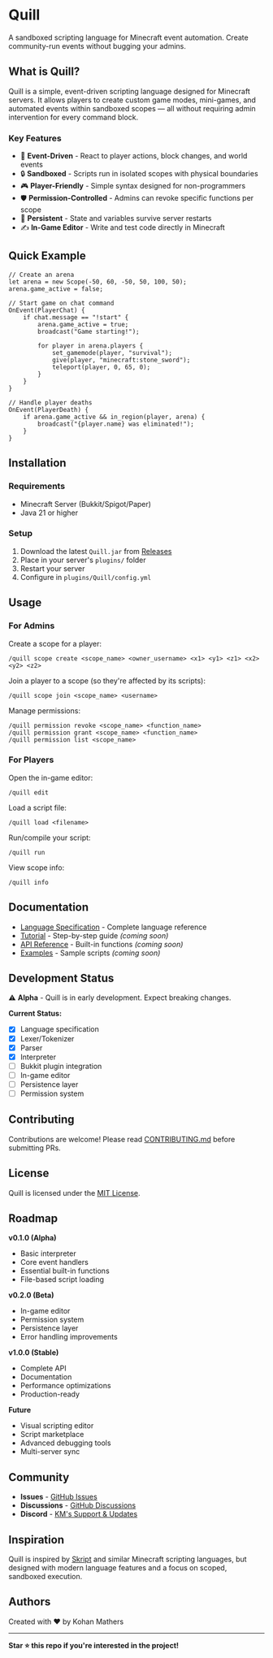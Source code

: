 # Quill

A sandboxed scripting language for Minecraft event automation. Create community-run events without bugging your admins.

## What is Quill?

Quill is a simple, event-driven scripting language designed for Minecraft servers. It allows players to create custom game modes, mini-games, and automated events within sandboxed scopes — all without requiring admin intervention for every command block.

### Key Features

- 🎯 **Event-Driven** - React to player actions, block changes, and world events
- 🔒 **Sandboxed** - Scripts run in isolated scopes with physical boundaries
- 🎮 **Player-Friendly** - Simple syntax designed for non-programmers
- 🛡️ **Permission-Controlled** - Admins can revoke specific functions per scope
- 💾 **Persistent** - State and variables survive server restarts
- ✍️ **In-Game Editor** - Write and test code directly in Minecraft

## Quick Example

```
// Create an arena
let arena = new Scope(-50, 60, -50, 50, 100, 50);
arena.game_active = false;

// Start game on chat command
OnEvent(PlayerChat) {
    if chat.message == "!start" {
        arena.game_active = true;
        broadcast("Game starting!");
        
        for player in arena.players {
            set_gamemode(player, "survival");
            give(player, "minecraft:stone_sword");
            teleport(player, 0, 65, 0);
        }
    }
}

// Handle player deaths
OnEvent(PlayerDeath) {
    if arena.game_active && in_region(player, arena) {
        broadcast("{player.name} was eliminated!");
    }
}
```

## Installation

### Requirements
- Minecraft Server (Bukkit/Spigot/Paper)
- Java 21 or higher

### Setup
1. Download the latest `Quill.jar` from [Releases](https://github.com/kohanmathers/quill/releases)
2. Place in your server's `plugins/` folder
3. Restart your server
4. Configure in `plugins/Quill/config.yml`

## Usage

### For Admins

Create a scope for a player:
```
/quill scope create <scope_name> <owner_username> <x1> <y1> <z1> <x2> <y2> <z2>
```

Join a player to a scope (so they're affected by its scripts):
```
/quill scope join <scope_name> <username>
```

Manage permissions:
```
/quill permission revoke <scope_name> <function_name>
/quill permission grant <scope_name> <function_name>
/quill permission list <scope_name>
```

### For Players

Open the in-game editor:
```
/quill edit
```

Load a script file:
```
/quill load <filename>
```

Run/compile your script:
```
/quill run
```

View scope info:
```
/quill info
```

## Documentation

- [Language Specification](SPEC.md) - Complete language reference
- [Tutorial](docs/TUTORIAL.md) - Step-by-step guide *(coming soon)*
- [API Reference](docs/API.md) - Built-in functions *(coming soon)*
- [Examples](examples/) - Sample scripts *(coming soon)*

## Development Status

⚠️ **Alpha** - Quill is in early development. Expect breaking changes.

**Current Status:**
- [x] Language specification
- [x] Lexer/Tokenizer
- [x] Parser
- [x] Interpreter
- [ ] Bukkit plugin integration
- [ ] In-game editor
- [ ] Persistence layer
- [ ] Permission system

## Contributing

Contributions are welcome! Please read [CONTRIBUTING.md](CONTRIBUTING.md) before submitting PRs.

## License

Quill is licensed under the [MIT License](LICENSE).

## Roadmap

**v0.1.0 (Alpha)**
- Basic interpreter
- Core event handlers
- Essential built-in functions
- File-based script loading

**v0.2.0 (Beta)**
- In-game editor
- Permission system
- Persistence layer
- Error handling improvements

**v1.0.0 (Stable)**
- Complete API
- Documentation
- Performance optimizations
- Production-ready

**Future**
- Visual scripting editor
- Script marketplace
- Advanced debugging tools
- Multi-server sync

## Community

- **Issues** - [GitHub Issues](https://github.com/kohanmathers/quill/issues)
- **Discussions** - [GitHub Discussions](https://github.com/kohanmathers/quill/discussions)
- **Discord** - [KM's Support & Updates](https://discord.gg/FZuVXszuuM)

## Inspiration

Quill is inspired by [Skript](https://github.com/SkriptLang/Skript) and similar Minecraft scripting languages, but designed with modern language features and a focus on scoped, sandboxed execution.

## Authors

Created with ❤️ by Kohan Mathers

---

**Star ⭐ this repo if you're interested in the project!**
